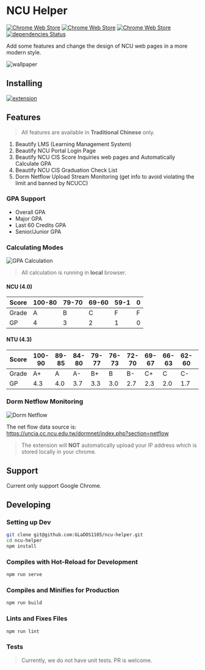 # NCU Helper

[![Chrome Web Store](https://img.shields.io/chrome-web-store/v/khhogbhcofdjjccjhgganhkhokibnfnb.svg)](https://chrome.google.com/webstore/detail/ncu-helper/khhogbhcofdjjccjhgganhkhokibnfnb)
[![Chrome Web Store](https://img.shields.io/chrome-web-store/rating/khhogbhcofdjjccjhgganhkhokibnfnb.svg)](https://chrome.google.com/webstore/detail/ncu-helper/khhogbhcofdjjccjhgganhkhokibnfnb/reviews)
[![Chrome Web Store](https://img.shields.io/chrome-web-store/users/khhogbhcofdjjccjhgganhkhokibnfnb.svg)](https://chrome.google.com/webstore/detail/ncu-helper/khhogbhcofdjjccjhgganhkhokibnfnb)
[![dependencies Status](https://david-dm.org/GLaDOS1105/ncu-helper/status.svg)](https://david-dm.org/GLaDOS1105/ncu-helper)

Add some features and change the design of NCU web pages in a more modern style.

![wallpaper](https://i.imgur.com/YJOgTIK.png)

## Installing

[![extension](https://developer.chrome.com/webstore/images/ChromeWebStore_BadgeWBorder_v2_206x58.png)](https://goo.gl/YM69cw)

## Features

> All features are available in **Traditional Chinese** only.

1. Beautify LMS (Learning Management System)
2. Beautify NCU Portal Login Page
3. Beautify NCU CIS Score Inquiries web pages and Automatically Calculate GPA
4. Beautify NCU CIS Graduation Check List
5. Dorm Netflow Upload Stream Monitoring (get info to avoid violating the limit and banned by NCUCC)

### GPA Support

* Overall GPA
* Major GPA
* Last 60 Credits GPA
* Senior/Junior GPA

### Calculating Modes

![GPA Calculation](https://i.imgur.com/QcwunE7.gif)

> All calculation is running in **local** browser.

#### NCU (4.0)

| Score | 100-80 | 79-70 | 69-60 | 59-1 | 0 |
|-------|--------|-------|-------|------|---|
| Grade | A      | B     | C     | F    | F |
| GP    | 4      | 3     | 2     | 1    | 0 |

#### NTU (4.3)

| Score | 100-90 | 89-85 | 84-80 | 79-77 | 76-73 | 72-70 | 69-67 | 66-63 | 62-60 | 59-0 |
|-------|--------|-------|-------|-------|-------|-------|-------|-------|-------|------|
| Grade | A+     | A     | A-    | B+    | B     | B-    | C+    | C     | C-    | F    |
| GP    | 4.3    | 4.0   | 3.7   | 3.3   | 3.0   | 2.7   | 2.3   | 2.0   | 1.7   | 0    |

### Dorm Netflow Monitoring

![Dorm Netflow](https://i.imgur.com/nqkrA97.png)

The net flow data source is: <https://uncia.cc.ncu.edu.tw/dormnet/index.php?section=netflow>

> The extension will **NOT** automatically upload your IP address which is stored locally in your chrome.

## Support

Current only support Google Chrome.

## Developing

### Setting up Dev

``` bash
git clone git@github.com:GLaDOS1105/ncu-helper.git
cd ncu-helper
npm install
```

### Compiles with Hot-Reload for Development

``` bash
npm run serve
```

### Compiles and Minifies for Production

``` bash
npm run build
```

### Lints and Fixes Files

``` bash
npm run lint
```

### Tests

> Currently, we do not have unit tests. PR is welcome.
